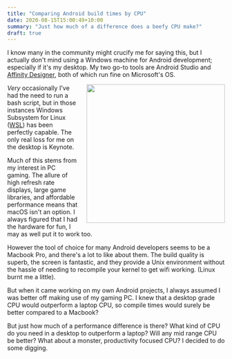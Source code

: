 ```yaml
---
title: "Comparing Android build times by CPU"
date: 2020-08-15T15:00:49+10:00
summary: "Just how much of a difference does a beefy CPU make?"
draft: true
---
```


I know many in the community might crucify me for saying this, but I actually don't mind using a Windows machine for Android development; especially if it's my desktop. My two go-to tools are Android Studio and [Affinity Designer](https://affinity.serif.com/en-gb/), both of which run fine on Microsoft's OS.

<img src="../../img/pc.jpg" style="width: 320px; max-width: 100%; display: inline; float: right; margin-bottom: 8px; margin-left: 16px;">

_Very_ occasionally I've had the need to run a bash script, but in those instances Windows Subsystem for Linux ([WSL](https://docs.microsoft.com/en-us/windows/wsl/about)) has been perfectly capable. The only real loss for me on the desktop is Keynote.

Much of this stems from my interest in PC gaming. The allure of high refresh rate displays, large game libraries, and affordable performance means that macOS isn't an option. I always figured that I had the hardware for fun, I may as well put it to work too.

However the tool of choice for many Android developers seems to be a Macbook Pro, and there's a lot to like about them. The build quality is superb, the screen is fantastic, and they provide a Unix environment without the hassle of needing to recompile your kernel to get wifi working. (Linux burnt me a little).

But when it came working on my own Android projects, I always assumed I was better off making use of my gaming PC. I knew that a desktop grade CPU would outperform a laptop CPU, so compile times would surely be better compared to a Macbook?

But just how much of a performance difference is there? What kind of CPU do you need in a desktop to outperform a laptop? Will any mid range CPU be better? What about a monster, productivity focused CPU? I decided to do some digging.
